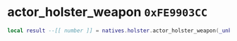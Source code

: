 # actor_holster_weapon `0xFE9903CC`

```lua
local result --[[ number ]] = natives.holster.actor_holster_weapon(_unk0 --[[ number ]], _unk1 --[[ number ]])
```